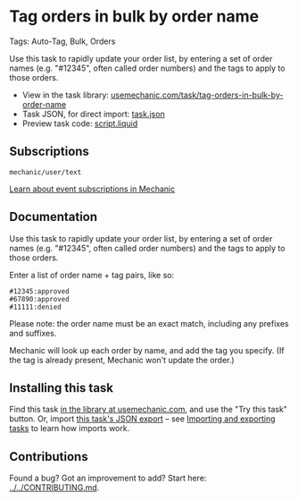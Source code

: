 # Tag orders in bulk by order name

Tags: Auto-Tag, Bulk, Orders

Use this task to rapidly update your order list, by entering a set of order names (e.g. "#12345", often called order numbers) and the tags to apply to those orders.

* View in the task library: [usemechanic.com/task/tag-orders-in-bulk-by-order-name](https://usemechanic.com/task/tag-orders-in-bulk-by-order-name)
* Task JSON, for direct import: [task.json](../../tasks/tag-orders-in-bulk-by-order-name.json)
* Preview task code: [script.liquid](./script.liquid)

## Subscriptions

```liquid
mechanic/user/text
```

[Learn about event subscriptions in Mechanic](https://docs.usemechanic.com/article/408-subscriptions)

## Documentation

Use this task to rapidly update your order list, by entering a set of order names (e.g. "#12345", often called order numbers) and the tags to apply to those orders.

Enter a list of order name + tag pairs, like so:

```
#12345:approved
#67890:approved
#11111:denied
```

Please note: the order name must be an exact match, including any prefixes and suffixes.

Mechanic will look up each order by name, and add the tag you specify. (If the tag is already present, Mechanic won't update the order.)

## Installing this task

Find this task [in the library at usemechanic.com](https://usemechanic.com/task/tag-orders-in-bulk-by-order-name), and use the "Try this task" button. Or, import [this task's JSON export](../../tasks/tag-orders-in-bulk-by-order-name.json) – see [Importing and exporting tasks](https://docs.usemechanic.com/article/505-importing-and-exporting-tasks) to learn how imports work.

## Contributions

Found a bug? Got an improvement to add? Start here: [../../CONTRIBUTING.md](../../CONTRIBUTING.md).
